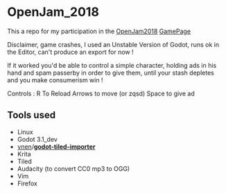 
# OpenJam_2018

This a repo for my participation in the [OpenJam2018](https://itch.io/jam/open-jam-2018) [GamePage](https://drenghel.itch.io/rejected-trolley-wanderers)

Disclaimer, game crashes, I used an Unstable Version of Godot, runs ok in the Editor, can't produce an export for now !

If it worked you'd be able to control a simple character, holding ads in his hand and spam passerby in order to give them, until your stash depletes and you make consumerism win !

Controls :
  R To Reload
  Arrows to move (or zqsd)
  Space to give ad


## Tools used

 - Linux
 - Godot 3.1_dev
 - [vnen](https://github.com/vnen)/**[godot-tiled-importer](https://github.com/vnen/godot-tiled-importer)**
 -  Krita
 -  Tiled
 -  Audacity (to convert CC0 mp3 to OGG)
  - Vim
  - Firefox

